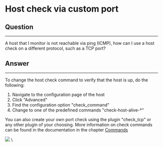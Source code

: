 # Host check via custom port

## Question

* * * * *

A host that I monitor is not reachable via ping (ICMP), how can I use a host check on a different protocol, such as a TCP port?

## Answer

* * * * *

To change the host check command to verify that the host is up, do the following:

1. Navigate to the configuration page of the host
2. Click "Advanced"
3. Find the configuration option "check\_command"
4. Change to one of the predefined commands "check-host-alive-\*"

You can also create your own port check using the plugin "check\_tcp" or any other plugin of your choosing. More information on check commands can be found in the documentation in the chapter [Commands](https://kb.op5.com/display/DOC/Main+objects)

![](images/19761781/20054192.png) \

